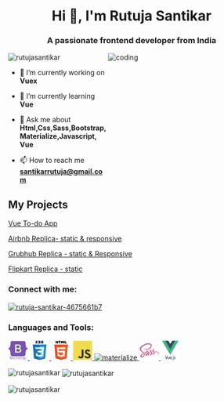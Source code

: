 <h1 align="center">Hi 👋, I'm Rutuja Santikar</h1>
<h3 align="center">A passionate frontend developer from India</h3>
<img align="right" alt="coding" width="300" height="250" src="https://img.freepik.com/premium-vector/girl-coding-with-laptop-illustration_418302-2384.jpg">

<p align="left"> <img src="https://komarev.com/ghpvc/?username=rutujasantikar&label=Profile%20views&color=0e75b6&style=flat" alt="rutujasantikar" /> </p>

- 🔭 I’m currently working on **Vuex**

- 🌱 I’m currently learning **Vue**

- 💬 Ask me about **Html,Css,Sass,Bootstrap, Materialize,Javascript, Vue**

- 📫 How to reach me **santikarrutuja@gmail.com**
<h2 align="left">My Projects</h2>
<p align="left"><a href="https://dashing-gelato-vuetodoapp.netlify.app/">Vue To-do App </a> </p>
<p align="left"><a href="https://unrivaled-pie-58ad43-airbnb-replica.netlify.app/">Airbnb Replica- static & responsive </a> </p>
<p align="left"><a href="https://rutujasantikar.github.io/grubhub-replica/">Grubhub Replica - static & Responsive</a> </p>
<p align="left"><a href="https://rutujasantikar.github.io/flipkrt-replica/">Flipkart Replica - static </a> </p>

<h3 align="left">Connect with me:</h3>
<p align="left">
<a href="https://linkedin.com/in/rutuja-santikar-4675661b7" target="blank"><img align="center" src="https://raw.githubusercontent.com/rahuldkjain/github-profile-readme-generator/master/src/images/icons/Social/linked-in-alt.svg" alt="rutuja-santikar-4675661b7" height="30" width="40" /></a>
</p>

<h3 align="left">Languages and Tools:</h3>
<p align="left"> <a href="https://getbootstrap.com" target="_blank" rel="noreferrer"> <img src="https://raw.githubusercontent.com/devicons/devicon/master/icons/bootstrap/bootstrap-plain-wordmark.svg" alt="bootstrap" width="40" height="40"/> </a> <a href="https://www.w3schools.com/css/" target="_blank" rel="noreferrer"> <img src="https://raw.githubusercontent.com/devicons/devicon/master/icons/css3/css3-original-wordmark.svg" alt="css3" width="40" height="40"/> </a> <a href="https://www.w3.org/html/" target="_blank" rel="noreferrer"> <img src="https://raw.githubusercontent.com/devicons/devicon/master/icons/html5/html5-original-wordmark.svg" alt="html5" width="40" height="40"/> </a> <a href="https://developer.mozilla.org/en-US/docs/Web/JavaScript" target="_blank" rel="noreferrer"> <img src="https://raw.githubusercontent.com/devicons/devicon/master/icons/javascript/javascript-original.svg" alt="javascript" width="40" height="40"/> </a> <a href="https://materializecss.com/" target="_blank" rel="noreferrer"> <img src="https://raw.githubusercontent.com/prplx/svg-logos/5585531d45d294869c4eaab4d7cf2e9c167710a9/svg/materialize.svg" alt="materialize" width="40" height="40"/> </a> <a href="https://sass-lang.com" target="_blank" rel="noreferrer"> <img src="https://raw.githubusercontent.com/devicons/devicon/master/icons/sass/sass-original.svg" alt="sass" width="40" height="40"/> </a> <a href="https://vuejs.org/" target="_blank" rel="noreferrer"> <img src="https://raw.githubusercontent.com/devicons/devicon/master/icons/vuejs/vuejs-original-wordmark.svg" alt="vuejs" width="40" height="40"/> </a> </p>

<p><img align="left" src="https://github-readme-stats.vercel.app/api/top-langs?username=rutujasantikar&show_icons=true&locale=en&layout=compact" alt="rutujasantikar" /></p>

<p>&nbsp;<img align="center" src="https://github-readme-stats.vercel.app/api?username=rutujasantikar&show_icons=true&locale=en" alt="rutujasantikar" /></p>

<p><img align="center" src="https://github-readme-streak-stats.herokuapp.com/?user=rutujasantikar&" alt="rutujasantikar" /></p>


















